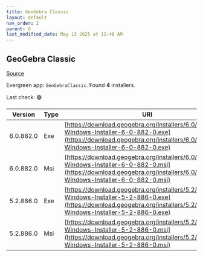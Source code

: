 ```yaml
---
title: GeoGebra Classic
layout: default
nav_order: 2
parent: G
last_modified_date: May 13 2025 at 12:48 AM
---
```


## GeoGebra Classic

[Source](https://www.geogebra.org)

Evergreen app: `GeoGebraClassic`. Found **4** installers.

Last check: 🟢

| Version   | Type | URI                                                                                                                                                                            |
| --------- | ---- | ------------------------------------------------------------------------------------------------------------------------------------------------------------------------------ |
| 6.0.882.0 | Exe  | [https://download.geogebra.org/installers/6.0/GeoGebra-Windows-Installer-6-0-882-0.exe](https://download.geogebra.org/installers/6.0/GeoGebra-Windows-Installer-6-0-882-0.exe) |
| 6.0.882.0 | Msi  | [https://download.geogebra.org/installers/6.0/GeoGebra-Windows-Installer-6-0-882-0.msi](https://download.geogebra.org/installers/6.0/GeoGebra-Windows-Installer-6-0-882-0.msi) |
| 5.2.886.0 | Exe  | [https://download.geogebra.org/installers/5.2/GeoGebra-Windows-Installer-5-2-886-0.exe](https://download.geogebra.org/installers/5.2/GeoGebra-Windows-Installer-5-2-886-0.exe) |
| 5.2.886.0 | Msi  | [https://download.geogebra.org/installers/5.2/GeoGebra-Windows-Installer-5-2-886-0.msi](https://download.geogebra.org/installers/5.2/GeoGebra-Windows-Installer-5-2-886-0.msi) |
